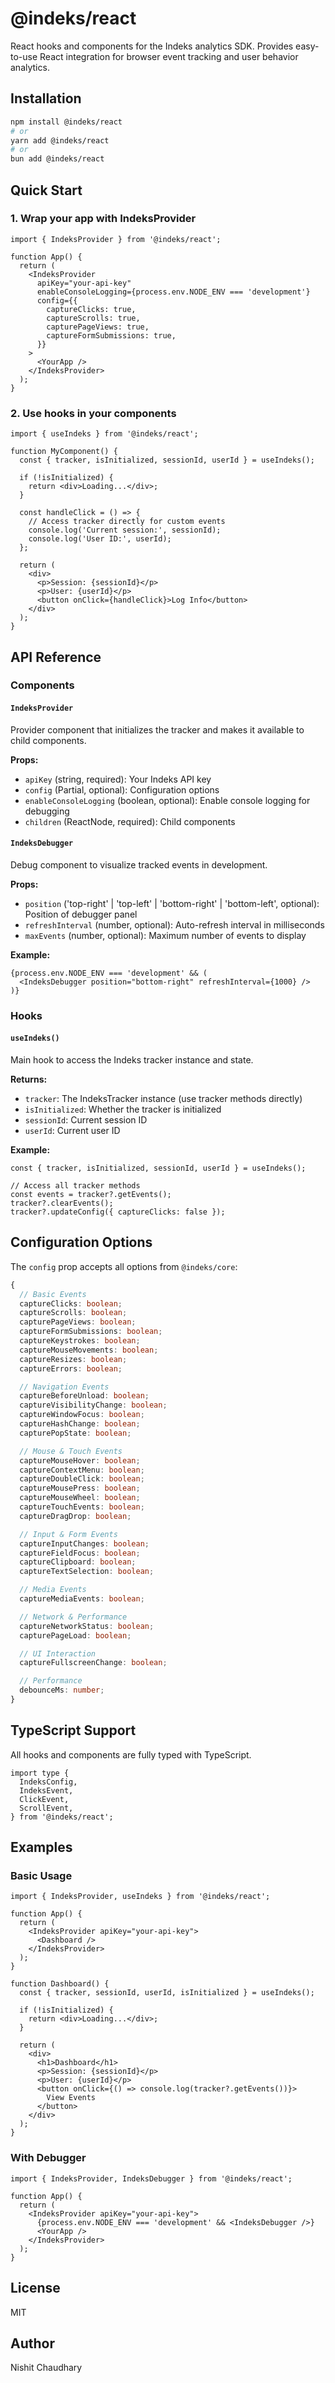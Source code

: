 # @indeks/react

React hooks and components for the Indeks analytics SDK. Provides easy-to-use React integration for browser event tracking and user behavior analytics.

## Installation

```bash
npm install @indeks/react
# or
yarn add @indeks/react
# or
bun add @indeks/react
```

## Quick Start

### 1. Wrap your app with IndeksProvider

```tsx
import { IndeksProvider } from '@indeks/react';

function App() {
  return (
    <IndeksProvider
      apiKey="your-api-key"
      enableConsoleLogging={process.env.NODE_ENV === 'development'}
      config={{
        captureClicks: true,
        captureScrolls: true,
        capturePageViews: true,
        captureFormSubmissions: true,
      }}
    >
      <YourApp />
    </IndeksProvider>
  );
}
```

### 2. Use hooks in your components

```tsx
import { useIndeks } from '@indeks/react';

function MyComponent() {
  const { tracker, isInitialized, sessionId, userId } = useIndeks();

  if (!isInitialized) {
    return <div>Loading...</div>;
  }

  const handleClick = () => {
    // Access tracker directly for custom events
    console.log('Current session:', sessionId);
    console.log('User ID:', userId);
  };

  return (
    <div>
      <p>Session: {sessionId}</p>
      <p>User: {userId}</p>
      <button onClick={handleClick}>Log Info</button>
    </div>
  );
}
```

## API Reference

### Components

#### `IndeksProvider`

Provider component that initializes the tracker and makes it available to child components.

**Props:**
- `apiKey` (string, required): Your Indeks API key
- `config` (Partial<IndeksConfig>, optional): Configuration options
- `enableConsoleLogging` (boolean, optional): Enable console logging for debugging
- `children` (ReactNode, required): Child components

#### `IndeksDebugger`

Debug component to visualize tracked events in development.

**Props:**
- `position` ('top-right' | 'top-left' | 'bottom-right' | 'bottom-left', optional): Position of debugger panel
- `refreshInterval` (number, optional): Auto-refresh interval in milliseconds
- `maxEvents` (number, optional): Maximum number of events to display

**Example:**
```tsx
{process.env.NODE_ENV === 'development' && (
  <IndeksDebugger position="bottom-right" refreshInterval={1000} />
)}
```

### Hooks

#### `useIndeks()`

Main hook to access the Indeks tracker instance and state.

**Returns:**
- `tracker`: The IndeksTracker instance (use tracker methods directly)
- `isInitialized`: Whether the tracker is initialized
- `sessionId`: Current session ID
- `userId`: Current user ID

**Example:**
```tsx
const { tracker, isInitialized, sessionId, userId } = useIndeks();

// Access all tracker methods
const events = tracker?.getEvents();
tracker?.clearEvents();
tracker?.updateConfig({ captureClicks: false });
```

## Configuration Options

The `config` prop accepts all options from `@indeks/core`:

```typescript
{
  // Basic Events
  captureClicks: boolean;
  captureScrolls: boolean;
  capturePageViews: boolean;
  captureFormSubmissions: boolean;
  captureKeystrokes: boolean;
  captureMouseMovements: boolean;
  captureResizes: boolean;
  captureErrors: boolean;

  // Navigation Events
  captureBeforeUnload: boolean;
  captureVisibilityChange: boolean;
  captureWindowFocus: boolean;
  captureHashChange: boolean;
  capturePopState: boolean;

  // Mouse & Touch Events
  captureMouseHover: boolean;
  captureContextMenu: boolean;
  captureDoubleClick: boolean;
  captureMousePress: boolean;
  captureMouseWheel: boolean;
  captureTouchEvents: boolean;
  captureDragDrop: boolean;

  // Input & Form Events
  captureInputChanges: boolean;
  captureFieldFocus: boolean;
  captureClipboard: boolean;
  captureTextSelection: boolean;

  // Media Events
  captureMediaEvents: boolean;

  // Network & Performance
  captureNetworkStatus: boolean;
  capturePageLoad: boolean;

  // UI Interaction
  captureFullscreenChange: boolean;

  // Performance
  debounceMs: number;
}
```

## TypeScript Support

All hooks and components are fully typed with TypeScript.

```tsx
import type {
  IndeksConfig,
  IndeksEvent,
  ClickEvent,
  ScrollEvent,
} from '@indeks/react';
```

## Examples

### Basic Usage

```tsx
import { IndeksProvider, useIndeks } from '@indeks/react';

function App() {
  return (
    <IndeksProvider apiKey="your-api-key">
      <Dashboard />
    </IndeksProvider>
  );
}

function Dashboard() {
  const { tracker, sessionId, userId, isInitialized } = useIndeks();

  if (!isInitialized) {
    return <div>Loading...</div>;
  }

  return (
    <div>
      <h1>Dashboard</h1>
      <p>Session: {sessionId}</p>
      <p>User: {userId}</p>
      <button onClick={() => console.log(tracker?.getEvents())}>
        View Events
      </button>
    </div>
  );
}
```

### With Debugger

```tsx
import { IndeksProvider, IndeksDebugger } from '@indeks/react';

function App() {
  return (
    <IndeksProvider apiKey="your-api-key">
      {process.env.NODE_ENV === 'development' && <IndeksDebugger />}
      <YourApp />
    </IndeksProvider>
  );
}
```

## License

MIT

## Author

Nishit Chaudhary
